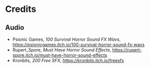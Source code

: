# Credits

## Audio

- Psionic Games, *100 Survival Horror Sound FX Wavs*, https://psionicgames.itch.io/100-survival-horror-sound-fx-wavs
- Rupert_Spore, *Must Have Horror Sound Effects*, https://rupert-spore.itch.io/must-have-horror-sound-effects
- Kronbits, *200 Free SFX*, https://kronbits.itch.io/freesfx
